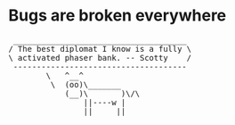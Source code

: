 Bugs are broken everywhere
===

<pre>
 _____________________________________ 
/ The best diplomat I know is a fully \
\ activated phaser bank. -- Scotty    /
 ------------------------------------- 
        \   ^__^
         \  (oo)\_______
            (__)\       )\/\
                ||----w |
                ||     ||
</pre>
